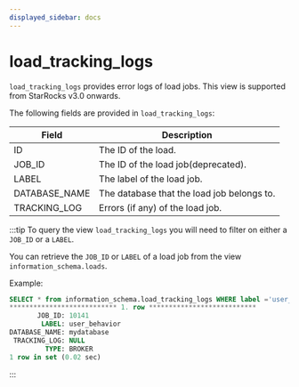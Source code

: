 ```yaml
---
displayed_sidebar: docs
---
```


# load_tracking_logs

`load_tracking_logs` provides error logs of load jobs. This view is supported from StarRocks v3.0 onwards.

The following fields are provided in `load_tracking_logs`:

| **Field**     | **Description**                            |
| ------------- | ------------------------------------------ |
| ID            | The ID of the load.                        |
| JOB_ID        | The ID of the load job(deprecated).                    |
| LABEL         | The label of the load job.                 |
| DATABASE_NAME | The database that the load job belongs to. |
| TRACKING_LOG  | Errors (if any) of the load job.           |

:::tip
To query the view `load_tracking_logs` you will need to filter on either a `JOB_ID` or a `LABEL`.

You can retrieve the `JOB_ID` or `LABEL` of a load job from the view `information_schema.loads`.

Example:

```sql
SELECT * from information_schema.load_tracking_logs WHERE label ='user_behavior'\G
*************************** 1. row ***************************
       JOB_ID: 10141
        LABEL: user_behavior
DATABASE_NAME: mydatabase
 TRACKING_LOG: NULL
         TYPE: BROKER
1 row in set (0.02 sec)
```
:::

